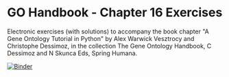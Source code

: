 # GO Handbook - Chapter 16 Exercises
Electronic exercises (with solutions) to accompany the book chapter "A Gene Ontology Tutorial in Python" by Alex Warwick Vesztrocy and Christophe Dessimoz, in the collection The Gene Ontology Handbook, C Dessimoz and N Skunca Eds, Spring Humana.

[![Binder](https://mybinder.org/badge.svg)](https://mybinder.org/v2/gh/DessimozLab/go-handbook/master?filepath=GO%20Tutorial%20in%20Python%20-%20Exercises.ipynb)
